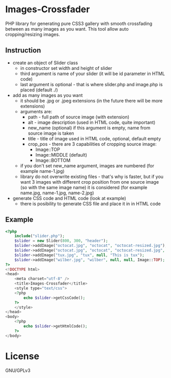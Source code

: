 Images-Crossfader
=================

PHP library for generating pure CSS3 gallery with smooth crossfading between as many images as you want. This tool allow auto cropping/resizing images. 

## Instruction

* create an object of Slider class
	* in constructor set width and height of slider
	* third argument is name of your slider (it will be id parameter in HTML code)
	* last argument is optional - that is where slider.php and image.php is placed (default ./)
* add as many images as you want
	* it should be .jpg or .jpeg extensions (in the future there will be more extensions)
	* arguments are:
		* path - full path of source image (with extension)
		* alt - image description (used in HTML code, quite important)
		* new_name (optional) if this argument is empty, name from source image is taken
		* title - title of image used in HTML code, optional, default empty
		* crop_pos - there are 3 capabilities of cropping source image:
			* Image::TOP
			* Image::MIDDLE (default)
			* Image::BOTTOM
	* if you don't set new_name argument, images are numbered (for example name-1.jpg)
	* library do not overwrite existing files - that's why is faster, but if you want 3 images with different crop position from one source image (so with the same image name) it is considered (for example name.jpg, name-1.jpg, name-2.jpg)
* generate CSS code and HTML code (look at example)
	* there is posibility to generate CSS file and place it in <link rel="stylesheet" href="HERE NAME OF GENERATED CSS FILE" type="text/css" /> in HTML code

## Example

```php
<?php
	include("slider.php");
	$slider = new Slider(800, 300, "header");
	$slider->addImage("octocat.jpg", "octocat", "octocat-resized.jpg"); 
	$slider->addImage("octocat.jpg", "octocat", "octocat-resized.jpg", null, Image::BOTTOM); 
	$slider->addImage("tux.jpg", "tux", null, "This is tux"); 
	$slider->addImage("wilber.jpg", "wilber", null, null, Image::TOP); 
?>
<!DOCTYPE html>
<head>
	<meta charset="utf-8" />
	<title>Images-Crossfader</title>
	<style type="text/css">
	<?php
		echo $slider->getCssCode();
	?>
	</style>
</head>
<body>
	<?php
		echo $slider->getHtmlCode();
	?>
</body>
```


License
=======

GNU/GPLv3
